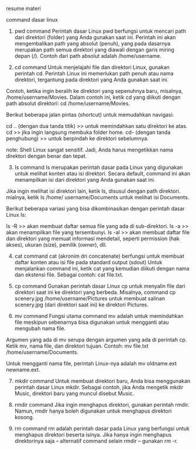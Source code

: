 resume materi 

command dasar linux

1. pwd command
Perintah dasar Linux pwd berfungsi untuk mencari path dari direktori (folder) yang Anda gunakan saat ini. 
Perintah ini akan mengembalikan path yang absolut (penuh), yang pada dasarnya merupakan path semua direktori 
yang diawali dengan garis miring depan (/). Contoh dari path absolut adalah /home/username.

2. cd command
Untuk menjelajahi file dan direktori Linux, gunakan perintah cd. Perintah Linux ini memerlukan path penuh atau 
nama direktori, tergantung pada direktori yang Anda gunakan saat ini.

Contoh, ketika ingin beralih ke direktori yang sepenuhnya baru, misalnya, /home/username/Movies. Dalam contoh 
ini, ketik cd yang diikuti dengan path absolut direktori: cd /home/username/Movies.

Berikut beberapa jalan pintas (shortcut) untuk memudahkan navigasi:

cd .. (dengan dua tanda titik) >> untuk memindahkan satu direktori ke atas.
cd                             >> jika ingin langsung membuka folder home.
cd- (dengan tanda penghubung)  >> untuk berpindah ke direktori sebelumnya.

note: Shell Linux sangat sensitif. Jadi, Anda harus mengetikkan nama direktori dengan benar dan tepat.

3. Is command
Is merupakan perintah dasar pada Linux yang digunakan untuk melihat konten atau isi direktori. Secara default, 
command ini akan menampilkan isi dari direktori yang Anda gunakan saat ini.

Jika ingin melihat isi direktori lain, ketik Is, disusul dengan path direktori. mialnya, ketik Is /home/
username/Documents untuk melihat isi Documents.

Berikut beberapa variasi yang bisa dikombinasikan dengan perintah dasar Linux Is:

Is -R  >> akan membuat daftar semua file yang ada di sub-direktori.
Is -a  >> akan menampilkan file yang tersembunyi.
Is -al >> akan membuat daftar file dan direktori yang memuat informasi mendetail, seperti permission (hak 
akses), ukuran (size), pemilik (owner), dll.

4. cat command
cat (akronim dri concatenate) berfungsi untuk membuat daftar konten atau isi file pada standard output (sdout) 
Untuk  menjalankan command ini, ketik cat yang kemudian diikuti dengan nama dan ekstensi file. Sebagai contoh: 
cat  file.txt.

5. cp command
Gunakan perintah dasar Linux cp untuk menyalin file dari direktori saat ini ke direktori yang berbeda. 
Misalnya, command cp scenery.jpg /home/username/Pictures untuk membuat salinan scenery.jpg (dari direktori 
saat ini) ke direktori Pictures.

6. mv command
Fungsi utama command mv adalah untuk memindahkan file meskipun sebenarnya bisa digunakan untuk mengganti atau 
mengubah nama file.

Argumen yang ada di mv serupa dengan argumen yang ada di perintah cp. Ketik mv, nama file, dan direktori 
tujuan. Contoh: mv file.txt /home/username/Documents.

Untuk mengganti nama file, perintah Linux-nya adalah mv oldname.ext newname.ext.

7. mkdir command
Untuk membuat direktori baru, Anda bisa menggunakan perintah dasar Linux mkdir. Sebagai contoh, jika Anda 
mengetik mkdir Music, direktori baru yang muncul disebut Music.

8. rmdir command
Jika ingin menghapus direktori, gunakan perintah rmdir. Namun, rmdir hanya boleh digunakan untuk menghapus 
direktori kosong.

9. rm command
rm adalah perintah dasar pada Linux yang berfungsi untuk menghapus direktori beserta isinya. Jika hanya ingin 
menghapus direktorinya saja – alternatif command selain rmdir – gunakan rm -r.
